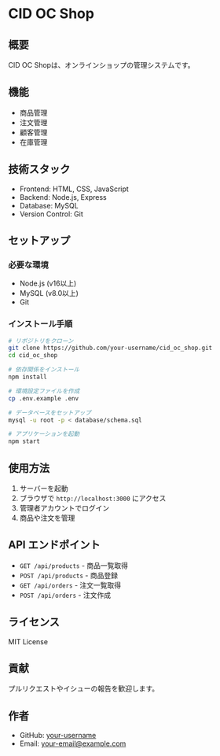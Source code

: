 # CID OC Shop

## 概要

CID OC Shopは、オンラインショップの管理システムです。

## 機能

- 商品管理
- 注文管理
- 顧客管理
- 在庫管理

## 技術スタック

- Frontend: HTML, CSS, JavaScript
- Backend: Node.js, Express
- Database: MySQL
- Version Control: Git

## セットアップ

### 必要な環境

- Node.js (v16以上)
- MySQL (v8.0以上)
- Git

### インストール手順

```bash
# リポジトリをクローン
git clone https://github.com/your-username/cid_oc_shop.git
cd cid_oc_shop

# 依存関係をインストール
npm install

# 環境設定ファイルを作成
cp .env.example .env

# データベースをセットアップ
mysql -u root -p < database/schema.sql

# アプリケーションを起動
npm start
```

## 使用方法

1. サーバーを起動
2. ブラウザで `http://localhost:3000` にアクセス
3. 管理者アカウントでログイン
4. 商品や注文を管理

## API エンドポイント

- `GET /api/products` - 商品一覧取得
- `POST /api/products` - 商品登録
- `GET /api/orders` - 注文一覧取得
- `POST /api/orders` - 注文作成

## ライセンス

MIT License

## 貢献

プルリクエストやイシューの報告を歓迎します。

## 作者

- GitHub: [your-username](https://github.com/your-username)
- Email: your-email@example.com
